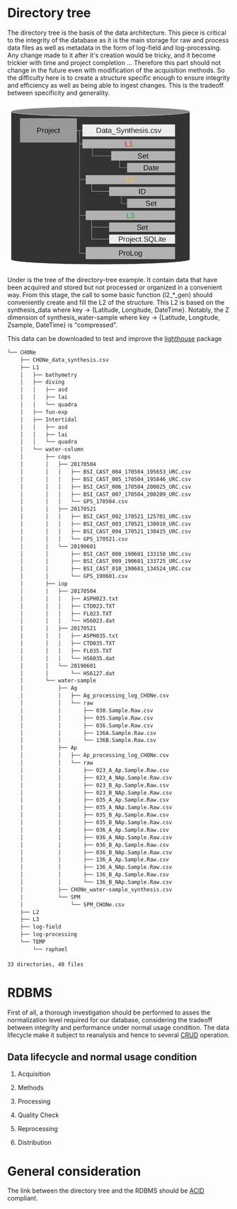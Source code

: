 # Directory tree

The directory tree is the basis of the data architecture. This piece is critical to the integrity of the database as it is the main storage for raw and process data files as well as metadata in the form of log-field and log-processing.
Any change made to it after it's creation would be tricky, and it become trickier with time and project completion ...
Therefore this part should not change in the future even with modification of the acquisition methods. So the difficulty here is to create a structure specific enough to ensure integrity and efficiency as well as being able to ingest changes. This is the tradeoff between specificity and generality.

![directory_tree](/images/directory_tree.png)

Under is the tree of the directory-tree example. It contain data that have been acquired and stored but not processed or organized in a convenient way. From this stage, the call to some basic function (l2_*_gen) should conveniently create and fill the L2 of the structure. This L2 is based on the synthesis_data where key -> {Latitude, Longitude, DateTime}. Notably, the Z dimension of synthesis_water-sample where key -> {Latitude, Longitude, Zsample, DateTime} is "compressed".

This data can be downloaded to test and improve the [lighthouse](https://srscm03.uqar.ca/mabr0002/lighthouse) package

```bash
└── CHONe
    ├── CHONe_data_synthesis.csv
    ├── L1
    │   ├── bathymetry
    │   ├── diving
    │   │   ├── asd
    │   │   ├── lai
    │   │   └── quadra
    │   ├── fun-exp
    │   ├── Intertidal
    │   │   ├── asd
    │   │   ├── lai
    │   │   └── quadra
    │   └── water-column
    │       ├── cops
    │       │   ├── 20170504
    │       │   │   ├── BSI_CAST_004_170504_195653_URC.csv
    │       │   │   ├── BSI_CAST_005_170504_195846_URC.csv
    │       │   │   ├── BSI_CAST_006_170504_200025_URC.csv
    │       │   │   ├── BSI_CAST_007_170504_200209_URC.csv
    │       │   │   └── GPS_170504.csv
    │       │   ├── 20170521
    │       │   │   ├── BSI_CAST_002_170521_125701_URC.csv
    │       │   │   ├── BSI_CAST_003_170521_130018_URC.csv
    │       │   │   ├── BSI_CAST_004_170521_130415_URC.csv
    │       │   │   └── GPS_170521.csv
    │       │   └── 20190601
    │       │       ├── BSI_CAST_008_190601_133150_URC.csv
    │       │       ├── BSI_CAST_009_190601_133725_URC.csv
    │       │       ├── BSI_CAST_010_190601_134524_URC.csv
    │       │       └── GPS_190601.csv
    │       ├── iop
    │       │   ├── 20170504
    │       │   │   ├── ASPH023.txt
    │       │   │   ├── CTD023.TXT
    │       │   │   ├── FL023.TXT
    │       │   │   └── HS6023.dat
    │       │   ├── 20170521
    │       │   │   ├── ASPH035.txt
    │       │   │   ├── CTD035.TXT
    │       │   │   ├── FL035.TXT
    │       │   │   └── HS6035.dat
    │       │   └── 20190601
    │       │       └── HS6127.dat
    │       └── water-sample
    │           ├── Ag
    │           │   ├── Ag_processing_log_CHONe.csv
    │           │   └── raw
    │           │       ├── 030.Sample.Raw.csv
    │           │       ├── 035.Sample.Raw.csv
    │           │       ├── 036.Sample.Raw.csv
    │           │       ├── 136A.Sample.Raw.csv
    │           │       └── 136B.Sample.Raw.csv
    │           ├── Ap
    │           │   ├── Ap_processing_log_CHONe.csv
    │           │   └── raw
    │           │       ├── 023_A_Ap.Sample.Raw.csv
    │           │       ├── 023_A_NAp.Sample.Raw.csv
    │           │       ├── 023_B_Ap.Sample.Raw.csv
    │           │       ├── 023_B_NAp.Sample.Raw.csv
    │           │       ├── 035_A_Ap.Sample.Raw.csv
    │           │       ├── 035_A_NAp.Sample.Raw.csv
    │           │       ├── 035_B_Ap.Sample.Raw.csv
    │           │       ├── 035_B_NAp.Sample.Raw.csv
    │           │       ├── 036_A_Ap.Sample.Raw.csv
    │           │       ├── 036_A_NAp.Sample.Raw.csv
    │           │       ├── 036_B_Ap.Sample.Raw.csv
    │           │       ├── 036_B_NAp.Sample.Raw.csv
    │           │       ├── 136_A_Ap.Sample.Raw.csv
    │           │       ├── 136_A_NAp.Sample.Raw.csv
    │           │       ├── 136_B_Ap.Sample.Raw.csv
    │           │       └── 136_B_NAp.Sample.Raw.csv
    │           ├── CHONe_water-sample_synthesis.csv
    │           └── SPM
    │               └── SPM_CHONe.csv
    ├── L2
    ├── L3
    ├── log-field
    ├── log-processing
    └── TEMP
        └── raphael

33 directories, 48 files

```


# RDBMS

First of all, a thorough investigation should be performed to asses the normalization level required for our database, considering the tradeoff between integrity and performance under normal usage condition. The data lifecycle make it subject to reanalysis and hence to several [CRUD](https://fr.wikipedia.org/wiki/CRUD) operation.

## Data lifecycle and normal usage condition

1. Acquisition
  1. Methods

2. Processing
  2. Quality Check
  1. Reprocessing

3. Distribution


# General consideration

The link between the directory tree and the RDBMS should be [ACID](https://fr.wikipedia.org/wiki/Propri%C3%A9t%C3%A9s_ACID) compliant.
